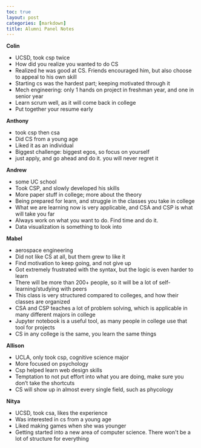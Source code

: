 ```yaml
---
toc: true
layout: post
categories: [markdown]
title: Alumni Panel Notes
---
```


**Colin**

- UCSD, took csp twice
- How did you realize you wanted to do CS
- Realized he was good at CS. Friends encouraged him, but also choose to appeal to his own skill
- Starting cs was the hardest part; keeping motivated through it
- Mech engineering: only 1 hands on project in freshman year, and one in senior year
- Learn scrum well, as it will come back in college
- Put together your resume early


**Anthony**
- took csp then csa
- Did CS from a young age
- Liked it as an individual
- Biggest challenge: biggest egos, so focus on yourself
- just apply, and go ahead and do it. you will never regret it

**Andrew**
- some UC school
- Took CSP, and slowly developed his skills
- More paper stuff in college; more about the theory
- Being prepared for learn, and struggle in the classes you take in college
- What we are learning now is very applicable, and CSA and CSP is what will take you far 
- Always work on what you want to do. Find time and do it.
- Data visualization is something to look into

**Mabel**
- aerospace engineering
- Did not like CS at all, but them grew to like it
- Find motivation to keep going, and not give up
- Got extremely frustrated with the syntax, but the logic is even harder to learn
- There will be more than 200+ people, so it will be a lot of self-learning/studying with peers
- This class is very structured compared to colleges, and how their classes are organized
- CSA and CSP teaches a lot of problem solving, which is applicable in many different majors in college
- Jupyter notebook is a useful tool, as many people in college use that tool for projects
- CS in any college is the same, you learn the same things

**Allison** 
- UCLA, only took csp, cognitive science major
- More focused on psychology
- Csp helped learn web design skills
- Temptation to not put effort into what you are doing, make sure you don’t take the shortcuts
- CS will show up in almost every single field, such as phycology 

**Nitya** 
- UCSD, took csa, likes the experience
- Was interested in cs from a young age
- Liked making games when she was younger
- Getting started into a new area of computer science. There won't be a lot of structure for everything

